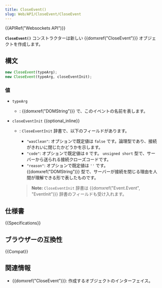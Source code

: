 ```yaml
---
title: CloseEvent()
slug: Web/API/CloseEvent/CloseEvent
---
```

{{APIRef("Websockets API")}}

**`CloseEvent()`** コンストラクターは新しい {{domxref("CloseEvent")}} オブジェクトを作成します。

## 構文

```js
new CloseEvent(typeArg);
new CloseEvent(typeArg, closeEventInit);
```

### 値

- `typeArg`
  - : {{domxref("DOMString")}} で、このイベントの名前を表します。
- `closeEventInit` {{optional_inline}}

  - : `CloseEventInit` 辞書で、以下のフィールドがあります。

    - `"wasClean"`: オプションで既定値は `false` です。論理型であり、接続がきれいに閉じたかどうかを示します。
    - `"code"`: オプションで既定値は `0` です。 `unsigned short` 型で、サーバーから送られる接続クローズコードです。
    - `"reason"`: オプションで既定値は `''` です。 {{domxref("DOMString")}} 型で、サーバーが接続を閉じる理由を人間が理解できる形で表したものです。

    > **Note:** `CloseEventInit` 辞書は {{domxref("Event.Event", "EventInit")}} 辞書のフィールドも受け入れます。

## 仕様書

{{Specifications}}

## ブラウザーの互換性

{{Compat}}

## 関連情報

- {{domxref("CloseEvent")}}: 作成するオブジェクトのインターフェイス。
